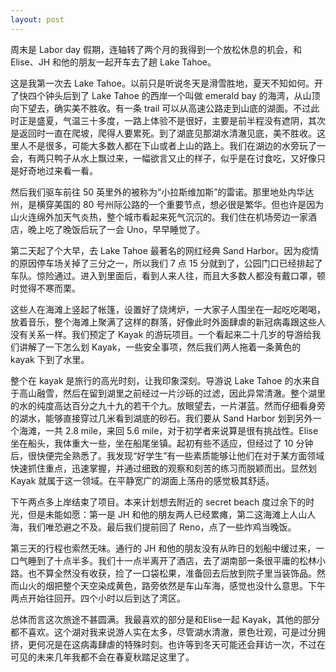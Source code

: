 ```yaml
---
layout: post
---
```


周末是 Labor day 假期，连轴转了两个月的我得到一个放松休息的机会，和Elise、JH 和他的朋友一起开车去了趟 Lake Tahoe。

这是我第一次去 Lake Tahoe。以前只是听说冬天是滑雪胜地，夏天不知如何。开了快四个钟头后到了 Lake Tahoe 的西岸一个叫做 emerald bay 的海湾，从山顶向下望去，确实美不胜收。有一条 trail 可以从高速公路走到山底的湖面。不过此时正是盛夏，气温三十多度，一路上体验不是很好，主要是前半程没有遮阴，其次是返回时一直在爬坡，爬得人要累死。到了湖底见那湖水清澈见底，美不胜收。这里人不是很多，可能大多数人都在下山或者上山的路上。我们在湖边的水旁玩了一会，有两只鸭子从水上飘过来，一幅欲言又止的样子，似乎是在讨食吃，又好像只是好奇地过来看一看。

然后我们驱车前往 50 英里外的被称为“小拉斯维加斯”的雷诺。那里地处内华达州，是横穿美国的 80 号州际公路的一个重要节点，想必很是繁华。但也许是因为山火连绵外加天气炎热，整个城市看起来死气沉沉的。我们住在机场旁边一家酒店，晚上吃了晚饭后玩了一会 Uno，早早睡觉了。

第二天起了个大早，去 Lake Tahoe 最著名的网红经典 Sand Harbor。因为疫情的原因停车场关掉了三分之一，所以我们 7 点 15 分就到了，公园门口已经排起了车队。惊险通过。进入到里面后，看到人来人往，而且大多数人都没有戴口罩，顿时觉得不寒而栗。

这些人在海滩上竖起了帐篷，设置好了烧烤炉，一大家子人围坐在一起吃吃喝喝，放着音乐，整个海滩上聚满了这样的群落，好像此时外面肆虐的新冠病毒跟这些人没有关系一样。我们预定了 Kayak 的游玩项目。一个看起来二十几岁的导游给我们讲解了一下怎么划 Kayak，一些安全事项，然后我们两人拖着一条黄色的 kayak 下到了水里。

整个在 kayak 是旅行的高光时刻，让我印象深刻。导游说 Lake Tahoe 的水来自于高山融雪，然后在留到湖里之前经过一片沙砾的过滤，因此异常清澈。整个湖里的水的纯度高达百分之九十九的若干个九。放眼望去，一片湛蓝。然而仔细看身旁的湖水，能够直接穿过几米看到湖底的砂石。我们要从 Sand Harbor 划到另外一个海滩，一共 2.8 mile，来回 5.6 mile，对于初学者来说算是很有挑战性。Elise坐在船头，我体重大一些，坐在船尾坐镇。起初有些不适应，但经过了 10 分钟后，很快便完全熟悉了。我发现“好学生”有一些素质能够让他们在对于某方面领域快速抓住重点，迅速掌握，并通过细致的观察和刻苦的练习而脱颖而出。显然划 Kayak 就属于这一领域。在平静宽广的湖面上荡舟的感觉极其舒适。

下午两点多上岸结束了项目。本来计划想去附近的 secret beach 度过余下的时光，但是未能如愿：第一是 JH 和他的朋友两人已经累瘫，第二这海滩上人山人海，我们唯恐避之不及。最后我们提前回了 Reno，点了一些炸鸡当晚饭。

第三天的行程也索然无味。通行的 JH 和他的朋友没有从昨日的划船中缓过来，一口气睡到了十点半多。我们十一点半离开了酒店，去了湖南部一条很平庸的松林小路。也不算全然没有收获，捡了一口袋松果，准备回去后放到院子里当装饰品。然而山火的烟把整个天空染成黄色，路旁依然是车山车海，感觉也没什么意思。下午两点开始往回开。四个小时以后到达了湾区。

总体而言这次旅途不甚圆满。我最喜欢的部分是和Elise一起 Kayak，其他的部分都不喜欢。这个湖对我来说游人实在太多，尽管湖水清澈，景色壮观，可是过分拥挤，更何况是在这病毒肆虐的特殊时刻。也许等到冬天可能还会拜访一次，不过在可见的未来几年我都不会在春夏秋踏足这里了。
